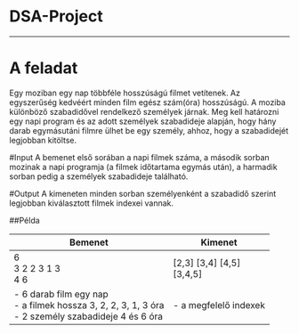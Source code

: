 # DSA-Project

---

# A feladat
Egy moziban egy nap többféle hosszúságú filmet vetítenek. Az egyszerűség kedvéért minden film egész szám(óra) hosszúságú. A moziba különböző szabadidővel rendelkező személyek járnak. Meg kell határozni egy napi program és az adott személyek szabadideje alapján, hogy hány darab egymásutáni filmre ülhet be egy személy, ahhoz, hogy a szabadidejét legjobban kitöltse.

#Input
A bemenet első sorában a napi filmek száma, a második sorban mozinak a napi programja (a filmek időtartama egymás után), a harmadik sorban pedig a személyek szabadideje található.

#Output
A kimeneten minden sorban személyenként a szabadidő szerint legjobban kiválasztott filmek indexei vannak.

##Példa

| Bemenet      | Kimenet
| -----------  | -----------
| 6 <br> 3 2 2 3 1 3 <br> 4 6 | [2,3] [3,4] [4,5] <br> [3,4,5]
| - 6 darab film egy nap <br> - a filmek hossza 3, 2, 2, 3, 1, 3 óra <br> - 2 személy szabadideje 4 és 6 óra | - a megfelelő indexek
 

 
